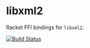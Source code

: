libxml2
=======

Racket FFI bindings for `libxml2`.

[![Build Status](https://travis-ci.org/LiberalArtist/libxml2-ffi.svg?branch=master)](https://travis-ci.org/LiberalArtist/libxml2-ffi)

